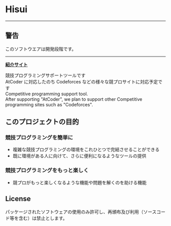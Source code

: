 # Hisui

---

## **警告**

このソフトウエアは開発段階です。

---

**[紹介サイト](https://adenohitu.github.io/Hisui-introduce/)**

競技プログラミングサポートツールです  
AtCoder に対応したのち Codeforces などの様々な競プロサイトに対応予定です  
Competitive programming support tool.  
After supporting "AtCoder", we plan to support other Competitive programming sites such as "Codeforces".

## このプロジェクトの目的

### 競技プログラミングを簡単に

- 複雑な競技プログラミングの環境をこれひとつで完結させることができる
- 既に環境がある人に向けて、さらに便利になるようなツールの提供

### 競技プログラミングをもっと楽しく

- 競プロがもっと楽しくなるような機能や問題を解くのを助ける機能

## License

パッケージされたソフトウェアの使用のみ許可し、再頒布及び利用（ソースコード等を含む）は禁止とします。
